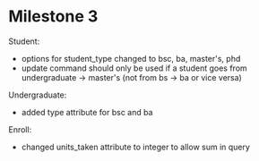 # Milestone 3

Student:  
- options for student_type changed to bsc, ba, master's, phd  
- update command should only be used if a student goes from undergraduate -> master's (not from bs -> ba or vice versa)

Undergraduate:  
- added type attribute for bsc and ba

Enroll:  
- changed units_taken attribute to integer to allow sum in query
